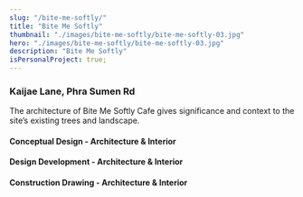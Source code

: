```yaml
---
slug: "/bite-me-softly/"
title: "Bite Me Softly"
thumbnail: "./images/bite-me-softly/bite-me-softly-03.jpg"
hero: "./images/bite-me-softly/bite-me-softly-03.jpg"
description: "Bite Me Softly"
isPersonalProject: true;
---
```


### Kaijae Lane, Phra Sumen Rd

The architecture of Bite Me Softly Cafe gives significance and context to the site’s existing trees and landscape.

#### Conceptual Design - Architecture & Interior

#### Design Development - Architecture & Interior

#### Construction Drawing - Architecture & Interior
